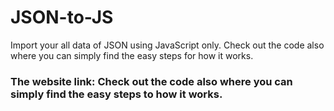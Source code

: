 # JSON-to-JS
Import your all data of JSON using JavaScript only.
Check out the code also where you can simply find the easy steps for how it works.
<h3> The website link: Check out the code also where you can simply find the easy steps to how it works. </h3>

